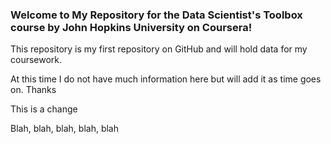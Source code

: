 ### Welcome to My Repository for the Data Scientist's Toolbox course by John Hopkins University on Coursera!

This repository is my first repository on GitHub and will hold data for my coursework.

At this time I do not have much information here but will add it as time goes on. Thanks

This is a change

Blah, blah, blah, blah, blah
